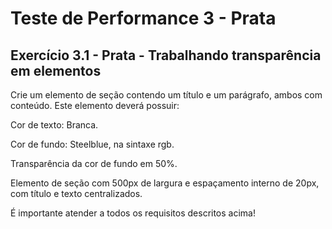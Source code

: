 # Teste de Performance 3 - Prata

## Exercício 3.1 - Prata - Trabalhando transparência em elementos

Crie um elemento de seção contendo um título e um parágrafo, ambos com conteúdo. Este elemento deverá possuir:

Cor de texto: Branca.

Cor de fundo: Steelblue, na sintaxe rgb.

Transparência da cor de fundo em 50%.

Elemento de seção com 500px de largura e espaçamento interno de 20px, com título e texto centralizados.

É importante atender a todos os requisitos descritos acima!

